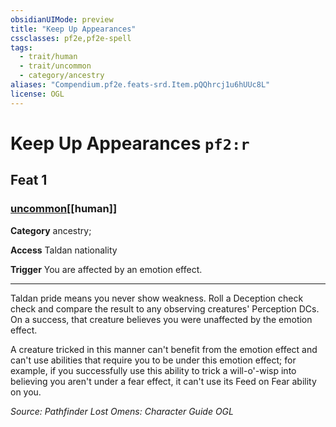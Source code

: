 ```yaml
---
obsidianUIMode: preview
title: "Keep Up Appearances"
cssclasses: pf2e,pf2e-spell
tags:
  - trait/human
  - trait/uncommon
  - category/ancestry
aliases: "Compendium.pf2e.feats-srd.Item.pQQhrcj1u6hUUc8L"
license: OGL
---
```

# Keep Up Appearances `pf2:r`
## Feat 1
### [uncommon](uncommon "Uncommon Rarity Trait")[[human]]

**Category** ancestry; 




**Access** Taldan nationality

**Trigger** You are affected by an emotion effect.

* * *

Taldan pride means you never show weakness. Roll a Deception check check and compare the result to any observing creatures' Perception DCs. On a success, that creature believes you were unaffected by the emotion effect.

A creature tricked in this manner can't benefit from the emotion effect and can't use abilities that require you to be under this emotion effect; for example, if you successfully use this ability to trick a will-o'-wisp into believing you aren't under a fear effect, it can't use its Feed on Fear ability on you.

*Source: Pathfinder Lost Omens: Character Guide*
*OGL*